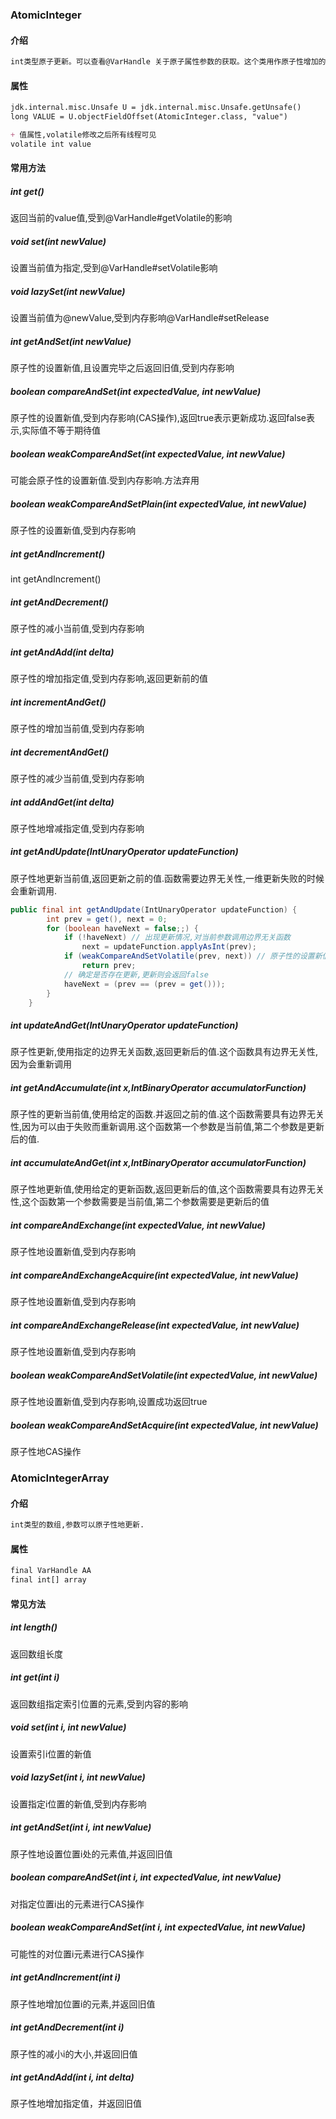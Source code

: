 ### AtomicInteger

#### 介绍

```markdown
int类型原子更新。可以查看@VarHandle 关于原子属性参数的获取。这个类用作原子性增加的计数器，且不能使用@Integer代替。但是这个类不会继承@Number这样就不能作为数字的类使用。
```

#### 属性

```markdown
jdk.internal.misc.Unsafe U = jdk.internal.misc.Unsafe.getUnsafe()
long VALUE = U.objectFieldOffset(AtomicInteger.class, "value")

+ 值属性,volatile修改之后所有线程可见
volatile int value
```

#### 常用方法

##### int get()

返回当前的value值,受到@VarHandle#getVolatile的影响
##### void set(int newValue)
设置当前值为指定,受到@VarHandle#setVolatile影响
##### void lazySet(int newValue)
设置当前值为@newValue,受到内存影响@VarHandle#setRelease
##### int getAndSet(int newValue)
原子性的设置新值,且设置完毕之后返回旧值,受到内存影响
##### boolean compareAndSet(int expectedValue, int newValue)
原子性的设置新值,受到内存影响(CAS操作),返回true表示更新成功.返回false表示,实际值不等于期待值
##### boolean weakCompareAndSet(int expectedValue, int newValue)
可能会原子性的设置新值.受到内存影响.方法弃用
##### boolean weakCompareAndSetPlain(int expectedValue, int newValue)
原子性的设置新值,受到内存影响
##### int getAndIncrement()
int getAndIncrement()
##### int getAndDecrement()
原子性的减小当前值,受到内存影响
##### int getAndAdd(int delta)
原子性的增加指定值,受到内存影响,返回更新前的值
##### int incrementAndGet()
原子性的增加当前值,受到内存影响
##### int decrementAndGet()
原子性的减少当前值,受到内存影响
##### int addAndGet(int delta)
原子性地增减指定值,受到内存影响
##### int getAndUpdate(IntUnaryOperator updateFunction) 
原子性地更新当前值,返回更新之前的值.函数需要边界无关性,一维更新失败的时候会重新调用.
```java
public final int getAndUpdate(IntUnaryOperator updateFunction) {
        int prev = get(), next = 0;
        for (boolean haveNext = false;;) {
            if (!haveNext) // 出现更新情况,对当前参数调用边界无关函数
                next = updateFunction.applyAsInt(prev);
            if (weakCompareAndSetVolatile(prev, next)) // 原子性的设置新值并返回旧值
                return prev;
            // 确定是否存在更新,更新则会返回false
            haveNext = (prev == (prev = get()));
        }
    }
```
##### int updateAndGet(IntUnaryOperator updateFunction)
原子性更新,使用指定的边界无关函数,返回更新后的值.这个函数具有边界无关性,因为会重新调用
##### int getAndAccumulate(int x,IntBinaryOperator accumulatorFunction)
原子性的更新当前值,使用给定的函数.并返回之前的值.这个函数需要具有边界无关性,因为可以由于失败而重新调用.这个函数第一个参数是当前值,第二个参数是更新后的值.
##### int accumulateAndGet(int x,IntBinaryOperator accumulatorFunction)
原子性地更新值,使用给定的更新函数,返回更新后的值,这个函数需要具有边界无关性,这个函数第一个参数需要是当前值,第二个参数需要是更新后的值
##### int compareAndExchange(int expectedValue, int newValue)
原子性地设置新值,受到内存影响
##### int compareAndExchangeAcquire(int expectedValue, int newValue)
原子性地设置新值,受到内存影响
##### int compareAndExchangeRelease(int expectedValue, int newValue) 
原子性地设置新值,受到内存影响
##### boolean weakCompareAndSetVolatile(int expectedValue, int newValue)
原子性地设置新值,受到内存影响,设置成功返回true
##### boolean weakCompareAndSetAcquire(int expectedValue, int newValue) 
原子性地CAS操作
### AtomicIntegerArray

#### 介绍

```markdown
int类型的数组,参数可以原子性地更新.
```

#### 属性

```markdown
final VarHandle AA
final int[] array
```

#### 常见方法

##### int length()
返回数组长度
##### int get(int i)
返回数组指定索引位置的元素,受到内容的影响
##### void set(int i, int newValue)
设置索引i位置的新值
##### void lazySet(int i, int newValue)
设置指定i位置的新值,受到内存影响
##### int getAndSet(int i, int newValue)
原子性地设置位置i处的元素值,并返回旧值
##### boolean compareAndSet(int i, int expectedValue, int newValue)
对指定位置i出的元素进行CAS操作
##### boolean weakCompareAndSet(int i, int expectedValue, int newValue)
可能性的对位置i元素进行CAS操作
##### int getAndIncrement(int i)
原子性地增加位置i的元素,并返回旧值
##### int getAndDecrement(int i)
原子性的减小i的大小,并返回旧值
##### int getAndAdd(int i, int delta)
原子性地增加指定值，并返回旧值


